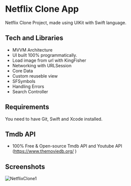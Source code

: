 # Netflix Clone App

Netflix Clone Project, made using UIKit with Swift language.


## Tech and Libraries

 - MVVM Architecture
 - UI built 100% programmatically.
 - Load image from url with KingFisher
 - Networking with URLSession
 - Core Data
 - Custom reuseble view
 - SFSymbols
 - Handling Errors
 - Search Controller


## Requirements
You need to have Git, Swift and Xcode installed.

## Tmdb API

- 100% Free & Open-source Tmdb API and Youtube API (https://www.themoviedb.org/ )

## Screenshots
![NetflixClone1](https://user-images.githubusercontent.com/106486885/191341395-9f535d31-05b0-4a9a-81fa-efb632f2cb0d.png)

